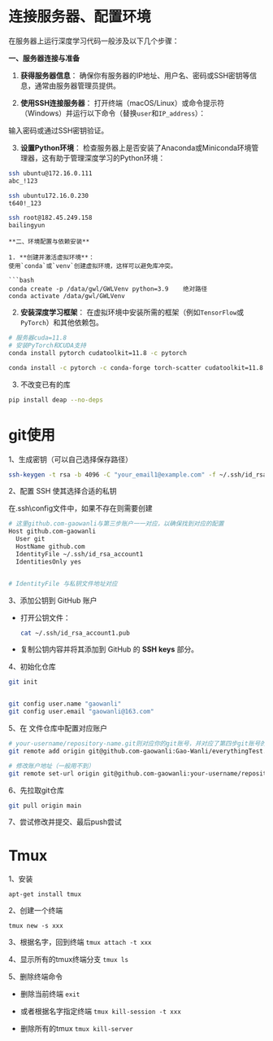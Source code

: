 # 连接服务器、配置环境

在服务器上运行深度学习代码一般涉及以下几个步骤：

**一、服务器连接与准备**

1. **获得服务器信息**：
  确保你有服务器的IP地址、用户名、密码或SSH密钥等信息，通常由服务器管理员提供。
  
2. **使用SSH连接服务器**：
  打开终端（macOS/Linux）或命令提示符（Windows）并运行以下命令（替换`user`和`IP_address`）：
  
  输入密码或通过SSH密钥验证。
  
3. **设置Python环境**：
  检查服务器上是否安装了Anaconda或Miniconda环境管理器，这有助于管理深度学习的Python环境：
  
  ```bash
  ssh ubuntu@172.16.0.111
  abc_!123
  
  ssh ubuntu172.16.0.230
  t640!_123
  
  ssh root@182.45.249.158
  bailingyun
  ```
  

````
**二、环境配置与依赖安装**

1. **创建并激活虚拟环境**：
使用`conda`或`venv`创建虚拟环境，这样可以避免库冲突。

```bash
conda create -p /data/gwl/GWLVenv python=3.9    绝对路径
conda activate /data/gwl/GWLVenv
````

2. **安装深度学习框架**：
  在虚拟环境中安装所需的框架（例如`TensorFlow`或`PyTorch`）和其他依赖包。
  
  ```bash
  # 服务器cuda=11.8
  # 安装PyTorch和CUDA支持
  conda install pytorch cudatoolkit=11.8 -c pytorch
  
  conda install -c pytorch -c conda-forge torch-scatter cudatoolkit=11.8
  ```
  
3. 不改变已有的库
  
  ```bash
  pip install deap --no-deps
  ```
  

#

# git使用

1、生成密钥（可以自己选择保存路径）

```bash
ssh-keygen -t rsa -b 4096 -C "your_email1@example.com" -f ~/.ssh/id_rsa_account1
```

2、配置 SSH 使其选择合适的私钥

在.ssh\config文件中，如果不存在则需要创建

```bash
# 这里github.com-gaowanli与第三步账户一一对应，以确保找到对应的配置
Host github.com-gaowanli
  User git
  HostName github.com
  IdentityFile ~/.ssh/id_rsa_account1        
  IdentitiesOnly yes


# IdentityFile 与私钥文件地址对应
```

3、添加公钥到 GitHub 账户

- 打开公钥文件：
  
  ```bash
  cat ~/.ssh/id_rsa_account1.pub
  ```
  
- 复制公钥内容并将其添加到 GitHub 的 **SSH keys** 部分。
  

4、初始化仓库

```bash
git init


git config user.name "gaowanli"
git config user.email "gaowanli@163.com"
```

5、在 文件仓库中配置对应账户

```bash
# your-username/repository-name.git则对应你的git账号，并对应了第四步git账号的公钥地址
git remote add origin git@github.com-gaowanli:Gao-Wanli/everythingTest.git

# 修改账户地址（一般用不到）
git remote set-url origin git@github.com-gaowanli:your-username/repository-name.git
```

6、先拉取git仓库

```bash
git pull origin main
```

7、尝试修改并提交、最后push尝试

# Tmux

1、安装

`apt-get install tmux`

2、创建一个终端

`tmux new -s xxx`

3、根据名字，回到终端
`tmux attach -t xxx`

4、显示所有的tmux终端分支
`tmux ls`

5、删除终端命令

- 删除当前终端
  `exit`
  
- 或者根据名字指定终端
  `tmux kill-session -t xxx`
  
- 删除所有的tmux
  `tmux kill-server`